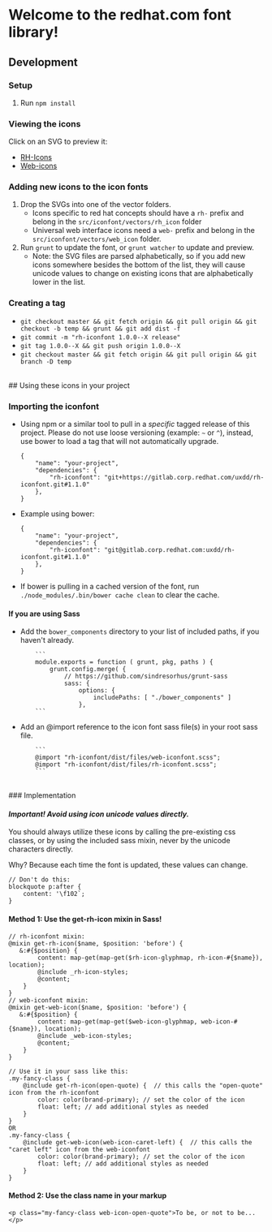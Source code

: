 # Welcome to the redhat.com font library!

## Development

### Setup

1. Run `npm install`

### Viewing the icons

Click on an SVG to preview it:

-   [RH-Icons](https://gitlab.corp.redhat.com/uxdd/rh-iconfont/tree/master/src/iconfont/vectors/rh_icon)
-   [Web-icons](https://gitlab.corp.redhat.com/uxdd/rh-iconfont/tree/master/src/iconfont/vectors/web_icon)

### Adding new icons to the icon fonts

1. Drop the SVGs into one of the vector folders.
    - Icons specific to red hat concepts should have a `rh-` prefix and belong in the `src/iconfont/vectors/rh_icon` folder
    - Universal web interface icons need a `web-` prefix and belong in the `src/iconfont/vectors/web_icon` folder.
2. Run `grunt` to update the font, or `grunt watcher` to update and preview.
    - Note: the SVG files are parsed alphabetically, so if you add new icons somewhere besides the bottom of the list, they will cause unicode values to change on existing icons that are alphabetically lower in the list.

### Creating a tag

-   `git checkout master && git fetch origin && git pull origin && git checkout -b temp && grunt && git add dist -f`
-   `git commit -m "rh-iconfont 1.0.0--X release"`
-   `git tag 1.0.0--X && git push origin 1.0.0--X`
-   `git checkout master && git fetch origin && git pull origin && git branch -D temp`

<br/>
## Using these icons in your project

### Importing the iconfont

-   Using npm or a similar tool to pull in a _specific_ tagged release of this project. Please do not use loose versioning (example: `~` or `^`), instead, use bower to load a tag that will not automatically upgrade.

    ```
    {
        "name": "your-project",
        "dependencies": {
            "rh-iconfont": "git+https://gitlab.corp.redhat.com/uxdd/rh-iconfont.git#1.1.0"
        },
    }
    ```

-   Example using bower:

    ```
    {
        "name": "your-project",
        "dependencies": {
            "rh-iconfont": "git@gitlab.corp.redhat.com:uxdd/rh-iconfont.git#1.1.0"
        },
    }
    ```

-   If bower is pulling in a cached version of the font, run `./node_modules/.bin/bower cache clean` to clear the cache.

#### If you are using Sass

-   Add the `bower_components` directory to your list of included paths, if you haven't already.

        	```
        	module.exports = function ( grunt, pkg, paths ) {
        	    grunt.config.merge( {
        	        // https://github.com/sindresorhus/grunt-sass
        	        sass: {
        	            options: {
        	                includePaths: [ "./bower_components" ]
        	            },
        	```

-   Add an @import reference to the icon font sass file(s) in your root sass file.

        	```
        	@import "rh-iconfont/dist/files/web-iconfont.scss";
        	@import "rh-iconfont/dist/files/rh-iconfont.scss";
        	```

<br/>
### Implementation

#### _Important! Avoid using icon unicode values directly._

You should always utilize these icons by calling the pre-existing css classes, or by using the included sass mixin, never by the unicode characters directly.

Why? Because each time the font is updated, these values can change.

```
// Don't do this:
blockquote p:after {
    content: '\f102`;
}
```

#### Method 1: Use the get-rh-icon mixin in Sass!

```
// rh-iconfont mixin:
@mixin get-rh-icon($name, $position: 'before') {
   &:#{$position} {
        content: map-get(map-get($rh-icon-glyphmap, rh-icon-#{$name}), location);
        @include _rh-icon-styles;
        @content;
    }
}
// web-iconfont mixin:
@mixin get-web-icon($name, $position: 'before') {
   &:#{$position} {
        content: map-get(map-get($web-icon-glyphmap, web-icon-#{$name}), location);
        @include _web-icon-styles;
        @content;
    }
}

// Use it in your sass like this:
.my-fancy-class {
    @include get-rh-icon(open-quote) {  // this calls the "open-quote" icon from the rh-iconfont
        color: color(brand-primary); // set the color of the icon
        float: left; // add additional styles as needed
    }
}
OR
.my-fancy-class {
    @include get-web-icon(web-icon-caret-left) {  // this calls the "caret left" icon from the web-iconfont
        color: color(brand-primary); // set the color of the icon
        float: left; // add additional styles as needed
    }
}
```

#### Method 2: Use the class name in your markup

```
<p class="my-fancy-class web-icon-open-quote">To be, or not to be...</p>
```
